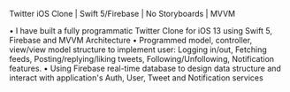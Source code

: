 Twitter iOS Clone | Swift 5/Firebase | No Storyboards | MVVM

• I have built a fully programmatic Twitter Clone for iOS 13 using Swift 5, Firebase and MVVM Architecture
• Programmed model, controller, view/view model structure to implement user: Logging in/out, Fetching feeds, Posting/replying/liking tweets, Following/Unfollowing, Notification features.
• Using Firebase real-time database to design data structure and interact with application's Auth, User, Tweet and Notification services

